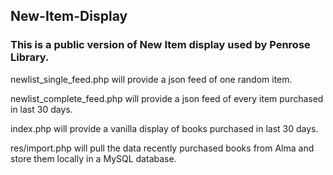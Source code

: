 ## New-Item-Display
### This is a public version of New Item display used by Penrose Library.

newlist_single_feed.php will provide a json feed of one random item. 

newlist_complete_feed.php will provide a json feed of every item purchased in last 30 days.

index.php will provide a vanilla display of books purchased in last 30 days.

res/import.php will pull the data recently purchased books from Alma and store them locally in a MySQL database.
